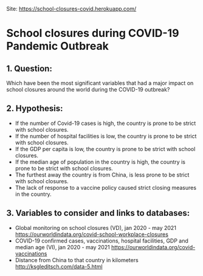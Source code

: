 Site: https://school-closures-covid.herokuapp.com/

# School closures during COVID-19 Pandemic Outbreak

## 1. Question: 
Which have been the most significant variables that had a major impact on school closures around the world during the COVID-19 outbreak?

## 2. Hypothesis: 
- If the number of Covid-19 cases is high, the country is prone to be strict with school closures. 
- If the number of hospital facilities is low, the country is prone to be strict with school closures. 
- If the GDP per capita is low, the country is prone to be strict with school closures. 
- If the median age of population in the country is high, the country is prone to be strict with school closures.
- The furthest away the country is from China, is less prone to be strict with school closures.
- The lack of response to a vaccine policy caused strict closing measures in the country.

## 3. Variables to consider and links to databases:
- Global monitoring on school closures (VD),  jan 2020 - may 2021
https://ourworldindata.org/covid-school-workplace-closures
- COVID-19 confirmed cases, vaccinations, hospital facilities, GDP and median age (VI), jan 2020 - may 2021
https://ourworldindata.org/covid-vaccinations
- Distance from China to that country in kilometers
http://ksgleditsch.com/data-5.html

